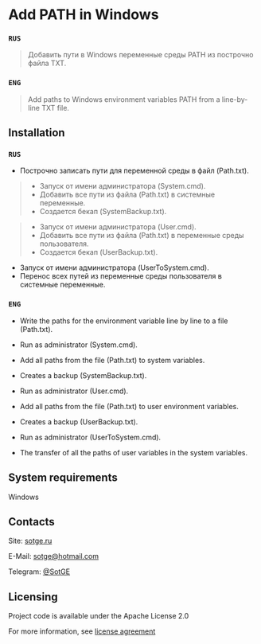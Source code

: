 # Add PATH in Windows

### `RUS`
> Добавить пути в Windows переменные среды PATH из построчно файла TXT.

### `ENG`
> Add paths to Windows environment variables PATH from a line-by-line TXT file.

## Installation

### `RUS`
* Построчно записать пути для переменной среды в файл (Path.txt).

> <ul>
> <li>Запуск от имени администратора (System.cmd).</li>
> <li>Добавить все пути из файла (Path.txt) в системные переменные.</li>
> <li>Создается бекап (SystemBackup.txt).</li>
> <ul>

> * Запуск от имени администратора (User.cmd).
> * Добавить все пути из файла (Path.txt) в переменные среды пользователя.
> * Создается бекап (UserBackup.txt).

* Запуск от имени администратора (UserToSystem.cmd).
* Перенос всех путей из переменные среды пользователя в системные переменные.

### `ENG`
* Write the paths for the environment variable line by line to a file (Path.txt).

* Run as administrator (System.cmd).
* Add all paths from the file (Path.txt) to system variables.
* Creates a backup (SystemBackup.txt).

* Run as administrator (User.cmd).
* Add all paths from the file (Path.txt) to user environment variables.
* Creates a backup (UserBackup.txt).

* Run as administrator (UserToSystem.cmd).
* The transfer of all the paths of user variables in the system variables.

## System requirements
Windows

## Contacts
Site: [sotge.ru](https://sotge.ru  "SotGE")

E-Mail: <sotge@hotmail.com>

Telegram: [@SotGE](https://t.me/sotge)

## Licensing
Project code is available under the Apache License 2.0

For more information, see [license agreement](LICENSE)
